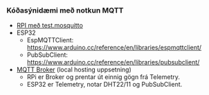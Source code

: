 ### Kóðasýnidæmi með notkun MQTT

- [RPI með test.mosquitto](https://github.com/VESM3/IOT/tree/main/Efni/MQTT/RPI)
- ESP32 
  - EspMQTTClient: https://www.arduino.cc/reference/en/libraries/espmqttclient/
  - PubSubClient: https://www.arduino.cc/reference/en/libraries/pubsubclient/
- [MQTT Broker](https://github.com/VESM3/IOT/blob/main/Verkefni/Verkefni3.md#4-eigin-mqtt-broker-30) (local hosting uppsetning)
  - RPi er Broker og prentar út einnig gögn frá Telemetry.
  - ESP32 er Telemetry, notar DHT22/11 og PubSubClient. 
